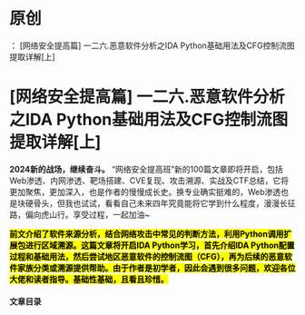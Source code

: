 # 原创
：  [网络安全提高篇] 一二六.恶意软件分析之IDA Python基础用法及CFG控制流图提取详解[上]

# [网络安全提高篇] 一二六.恶意软件分析之IDA Python基础用法及CFG控制流图提取详解[上]

**2024新的战场，继续奋斗。** “网络安全提高班”新的100篇文章即将开启，包括Web渗透、内网渗透、靶场搭建、CVE复现、攻击溯源、实战及CTF总结，它将更加聚焦，更加深入，也是作者的慢慢成长史。换专业确实挺难的，Web渗透也是块硬骨头，但我也试试，看看自己未来四年究竟能将它学到什么程度，漫漫长征路，偏向虎山行。享受过程，一起加油~

<mark>**前文介绍了软件来源分析，结合网络攻击中常见的判断方法，利用Python调用扩展包进行区域溯源。这篇文章将开启IDA Python学习，首先介绍IDA Python配置过程和基础用法，然后尝试地区恶意软件的控制流图（CFG），再为后续的恶意软件家族分类或溯源提供帮助。由于作者是初学者，因此会遇到很多问题，欢迎各位大佬和读者指导。基础性基础，且看且珍惜。**</mark>

#### 文章目录
